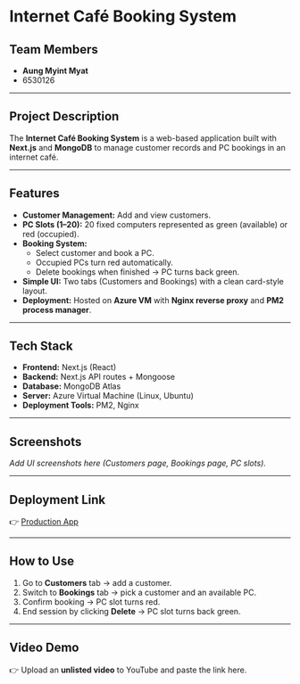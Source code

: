# Internet Café Booking System

## Team Members
- **Aung Myint Myat**
- 6530126

---

## Project Description
The **Internet Café Booking System** is a web-based application built with **Next.js** and **MongoDB** to manage customer records and PC bookings in an internet café.

---

## Features
- **Customer Management:** Add and view customers.  
- **PC Slots (1–20):** 20 fixed computers represented as green (available) or red (occupied).  
- **Booking System:**  
  - Select customer and book a PC.  
  - Occupied PCs turn red automatically.  
  - Delete bookings when finished → PC turns back green.  
- **Simple UI:** Two tabs (Customers and Bookings) with a clean card-style layout.  
- **Deployment:** Hosted on **Azure VM** with **Nginx reverse proxy** and **PM2 process manager**.  

---

## Tech Stack
- **Frontend:** Next.js (React)  
- **Backend:** Next.js API routes + Mongoose  
- **Database:** MongoDB Atlas  
- **Server:** Azure Virtual Machine (Linux, Ubuntu)  
- **Deployment Tools:** PM2, Nginx  

---

## Screenshots
_Add UI screenshots here (Customers page, Bookings page, PC slots)._  

---

## Deployment Link
👉 [Production App](http://wad-aung.southeastasia.cloudapp.azure.com/bookings)  

---

## How to Use
1. Go to **Customers** tab → add a customer.  
2. Switch to **Bookings** tab → pick a customer and an available PC.  
3. Confirm booking → PC slot turns red.  
4. End session by clicking **Delete** → PC slot turns back green.  

---

## Video Demo
👉 Upload an **unlisted video** to YouTube and paste the link here.  
